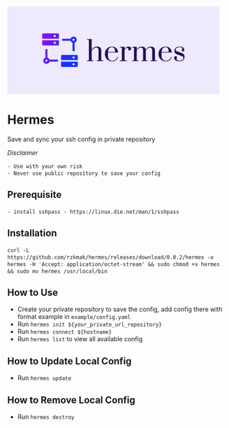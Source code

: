<img src="cover.png" alt="hermes_logo.png" height="200"/>

# Hermes

Save and sync your ssh config in private repository

*Disclaimer*
```
- Use with your own risk
- Never use public repository to save your config
```

## Prerequisite

```
- install sshpass - https://linux.die.net/man/1/sshpass
```

## Installation

```
curl -L https://github.com/rzkmak/hermes/releases/download/0.0.2/hermes -o hermes -H 'Accept: application/octet-stream' && sudo chmod +x hermes && sudo mv hermes /usr/local/bin
```

## How to Use

- Create your private repository to save the config, add config there with format example in `example/config.yaml`
- Run `hermes init ${your_private_url_repository}`
- Run `hermes connect ${hostname}`
- Run `hermes list` to view all available config

## How to Update Local Config

- Run `hermes update`


## How to Remove Local Config

- Run `hermes destroy`
